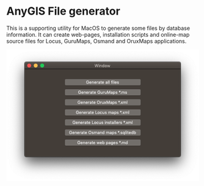 # AnyGIS File generator

This is a supporting utility for MacOS to generate some files by database information. It can create web-pages, installation scripts and online-map source files for Locus, GuruMaps, Osmand and OruxMaps applications.

![](/img/screenshot.png)